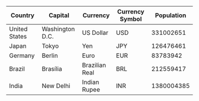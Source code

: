 | Country | Capital | Currency | Currency Symbol | Population |
|---------|---------|----------|-----------------|------------|
| United States | Washington D.C. | US Dollar | USD | 331002651 |
| Japan | Tokyo | Yen | JPY | 126476461 |
| Germany | Berlin | Euro | EUR | 83783942 |
| Brazil | Brasília | Brazilian Real | BRL | 212559417 |
| India | New Delhi | Indian Rupee | INR | 1380004385 |